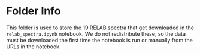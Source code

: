 # Folder Info
This folder is used to store the 19 RELAB spectra that get downloaded in the `relab_spectra.ipynb` notebook. We do not redistribute these, so the data must be downloaded the first time the notebook is run or manually from the URLs in the notebook. 